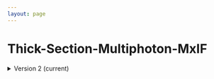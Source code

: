 ```yaml
--- 
layout: page 
---
```

# Thick-Section-Multiphoton-MxIF 
<details markdown="1"><summary> Version 2 (current) </summary>

## Version 2 (current) 

| Attribute                                           | Type      | Description                                                                                                                                                                                                                                                                                                                                                                                                                                                                                                                                                                          | Allowable Values                                                          | Required   |
|-----------------------------------------------------|-----------|--------------------------------------------------------------------------------------------------------------------------------------------------------------------------------------------------------------------------------------------------------------------------------------------------------------------------------------------------------------------------------------------------------------------------------------------------------------------------------------------------------------------------------------------------------------------------------------|----------------------------------------------------------------|------------|
| lab_id                                              | Textfield | An internal field labs can use it to add whatever ID(s) they want or need for dataset validation and tracking. This could be a single ID (e.g., "Visium_9OLC_A4_S1") or a delimited list of IDs (e.g., “9OL; 9OLC.A2; Visium_9OLC_A4_S1”). This field will not be accessible to anyone outside of the consortium and no effort will be made to check if IDs provided by one data provider are also used by another.                                                                                                                                                                  |                                                                | False      |
| source_storage_duration_value                       | Numeric   | How long was the source material (parent) stored, prior to this sample being processed.                                                                                                                                                                                                                                                                                                                                                                                                                                                                                              |                                                                | True       |
| time_since_acquisition_instrument_calibration_value | Numeric   | The amount of time since the acqusition instrument was last serviced by the vendor. This provides a metric for assessing drift in data capture.                                                                                                                                                                                                                                                                                                                                                                                                                                      |                                                                | False      |
| contributors_path                                   | Textfield | The path to the file with the ORCID IDs for all contributors of this dataset (e.g., "extras/contributors.tsv" or "./contributors.tsv"). This is an internal metadata field that is just used for ingest.                                                                                                                                                                                                                                                                                                                                                                             |                                                                | True       |
| data_path                                           | Textfield | The top level directory containing the raw and/or processed data. For a single dataset upload this might be "." where as for a data upload containing multiple datasets, this would be the directory name for the respective dataset. For instance, if the data is within a directory called "TEST001-RK" use syntax "/TEST001-RK/" for this field. If there are multiple directory levels, use the format "/TEST001-RK/Run1/Pass2" in which "Pass2" is the subdirectory where the single dataset's data is stored. This is an internal metadata field that is just used for ingest. |                                                                | True       |
| is_image_preprocessing_required                    | Allowable Value  | Depending on if the acquisition instrument was a microscope, slide scanner, etc. will indicate whether or not any level of preprocessing was required to assemble the image (e.g., fusing image tiles) .                                                                                                                                                                                                                                                                                                                                                                             | ```Yes``` ```No```                                                     | False      |
| slide_id                                            | Textfield | A unique ID denoting the slide used. This allows users the ability to determine which tissue sections were processed together on the same slide. It is recommended that data providers prefix the ID with the center name, to prevent values overlapping across centers.                                                                                                                                                                                                                                                                                                             |                                                                | False      |
| tiled_image_columns                                 | Numeric   | This is how many columns used in stitching. This is sometimes referred to as the grid size x.                                                                                                                                                                                                                                                                                                                                                                                                                                                                                        |                                                                | False      |
| tiled_image_count                                   | Numeric   | This is the total number of raw (tiled) images captured, that are to be stitched together.                                                                                                                                                                                                                                                                                                                                                                                                                                                                                           |                                                                | False      |
| intended_tile_overlap_percentage                    | Numeric   | The amount of overlap between tiled images. This is the set point, where as during image acquisition there will be slight variations due to stage registration.                                                                                                                                                                                                                                                                                                                                                                                                                      |                                                                | False      |
| dataset_type                                        | Allowable Value      | The specific type of dataset being produced.                                                                                                                                                                                                                                                                                                                                                                                                                                                                                                                                         | ```10X Multiome``` ```2D Imaging Mass Cytometry``` ```ATACseq``` ```Auto-fluorescence``` ```Cell DIVE``` ```CODEX``` ```Confocal``` ```CosMx``` ```CyCIF``` ```DBiT``` ```DESI``` ```Enhanced Stimulated Raman Spectroscopy (SRS)``` ```GeoMx (nCounter)``` ```GeoMx (NGS)``` ```HiFi-Slide``` ```Histology``` ```LC-MS``` ```Light Sheet``` ```MALDI``` ```MERFISH``` ```MIBI``` ```Molecular Cartography``` ```MUSIC``` ```nanoSPLITS``` ```PhenoCycler``` ```Resolve``` ```RNAseq``` ```RNAseq (with probes)``` ```Second Harmonic Generation (SHG)``` ```SIMS``` ```SNARE-seq2``` ```Stereo-seq``` ```Thick section Multiphoton MxIF``` ```Visium (no probes)``` ```Visium (with probes)``` ```Xenium```| True       |
| analyte_class                                       | Allowable Value      | Analytes are the target molecules being measured with the assay.                                                                                                                                                                                                                                                                                                                                                                                                                                                                                                                     |  ```Chromatin``` ```DNA``` ```DNA + RNA``` ```Endogenous fluorophores``` ```Fluorochrome``` ```Lipid``` ```Metabolite``` ```Nucleic acid and protein``` ```Peptide``` ```Polysaccharide``` ```Protein``` ```RNA  ```| True       |
| acquisition_instrument_vendor                       | Allowable Value      | An acquisition instrument is the device that contains the signal detection hardware and signal processing software. Assays generate signals such as light of various intensities or color or signals representing the molecular mass.                                                                                                                                                                                                                                                                                                                                                | ```Akoya Biosciences``` ```Andor``` ```BGI Genomics``` ```Bruker``` ```Cytiva``` ```Evident Scientific (Olympus)``` ```GE Healthcare``` ```Hamamatsu``` ```Huron Digital Pathology``` ```Illumina``` ```In-House``` ```Ionpath``` ```Keyence``` ```Leica Biosystems``` ```Leica Microsystems``` ```Motic``` ```NanoString``` ```Resolve Biosciences``` ```Sciex``` ```Standard BioTools (Fluidigm)``` ```Thermo Fisher Scientific``` ```Zeiss Microscopy``` | True       |
| acquisition_instrument_model                        | Allowable Value      | Manufacturers of an acquisition instrument may offer various versions (models) of that instrument with different features or sensitivities. Differences in features or sensitivities may be relevant to processing or interpretation of the data.                                                                                                                                                                                                                                                                                                                                    | ```Aperio AT2``` ```Aperio CS2``` ```Axio Observer 3``` ```Axio Observer 5``` ```Axio Observer 7``` ```Axio Scan.Z1``` ```BZ-X710``` ```BZ-X800``` ```BZ-X810``` ```CosMx Spatial Molecular Imager``` ```Custom: Multiphoton``` ```Digital Spatial Profiler``` ```DM6 B``` ```DNBSEQ-T7``` ```EVOS M7000``` ```HiSeq 2500``` ```HiSeq 4000``` ```Hyperion Imaging System``` ```IN Cell Analyzer 2200``` ```Lightsheet 7``` ```MALDI timsTOF Flex Prototype``` ```MIBIscope``` ```MoticEasyScan One``` ```NanoZoomer 2.0-HT``` ```NanoZoomer S210``` ```NanoZoomer S360``` ```NanoZoomer S60``` ```NanoZoomer-SQ``` ```NextSeq 2000``` ```NextSeq 500``` ```NextSeq 550``` ```NovaSeq 6000``` ```NovaSeq X``` ```NovaSeq X Plus``` ```Orbitrap Eclipse Tribrid``` ```Orbitrap Fusion Lumos Tribrid``` ```Phenocycler-Fusion 1.0``` ```Phenocycler-Fusion 2.0``` ```PhenoImager Fusion``` ```Q Exactive``` ```Q Exactive HF``` ```Q Exactive UHMR``` ```QTRAP 5500``` ```Resolve Biosciences Molecular Cartography``` ```SCN400``` ```STELLARIS 5``` ```TissueScope LE Slide Scanner``` ```Unknown``` ```VS200 Slide Scanner``` ```Xenium Analyzer``` ```Zyla 4.2 sCMOS``` | True       |
| source_storage_duration_unit                        | Allowable Value      | The time duration unit of measurement                                                                                                                                                                                                                                                                                                                                                                                                                                                                                                                                                | ```hour``` ```month``` ```day``` ```minute``` ```year``` | True       |
| time_since_acquisition_instrument_calibration_unit  | Allowable Value      | The time unit of measurement                                                                                                                                                                                                                                                                                                                                                                                                                                                                                                                                                         |```Column-by-column``` ```Not applicable``` ```Row-by-row``` ```Snake-by-columns``` ```Snake-by-rows``` | False      |
| tile_configuration                                  | Allowable Value      | This is how the tiles are configured for stitching.                                                                                                                                                                                                                                                                                                                                                                                                                                                                                                                                  | ```Column-by-column``` ```Not applicable``` ```Row-by-row``` ```Snake-by-columns``` ```Snake-by-rows``` | False      |
| scan_direction                                      | Allowable Value      | This is the direction of imaging, which is required for stitching.                                                                                                                                                                                                                                                                                                                                                                                                                                                                                                                   | ```Left-and-down``` ```Left-and-up``` ```Not applicable``` ```Right-and-down``` ```Right-and-up``` | False      |
| metadata_schema_id                                  | Textfield | The string that serves as the definitive identifier for the metadata schema version and is readily interpretable by computers for data validation and processing. Example: 22bc762a-5020-419d-b170-24253ed9e8d9                                                                                                                                                                                                                                                                                                                                                                      |                                                                | True       |
| preparation_protocol_doi                            | Textfield      | DOI for the protocols.io page that describes the assay or sample procurment and preparation. For example for an imaging assay, the protocol might include staining of a section through the creation of an OME-TIFF file. In this case the protocol would include any image processing steps required to create the OME-TIFF file. Example: https://dx.doi.org/10.17504/protocols.io.eq2lyno9qvx9/v1                                                                                                                                                                                 |                                                                | True       |
| is_targeted                                        | Allowable Value      | Specifies whether or not a specific molecule(s) is/are targeted for detection/measurement by the assay ("Yes" or "No"). The CODEX analyte is protein.                                                                                                                                                                                                                                                                                                                                                                                                                                | ```Yes``` ```No```                                                            | True       |
| antibodies_path                                     | Textfield | This is the location of the antibodies.tsv file relative to the root of the top level of the upload directory structure. This path should begin with "." and would likely be something like "./extras/antibodies.tsv".                                                                                                                                                                                                                                                                                                                                                               |                                                                | True       |
| parent_sample_id                                    | Textfield | Unique HuBMAP or SenNet identifier of the sample (i.e., block, section or suspension) used to perform this assay. For example, for a RNAseq assay, the parent would be the suspension, whereas, for one of the imaging assays, the parent would be the tissue section. If an assay comes from multiple parent samples then this should be a comma separated list. Example: HBM386.ZGKG.235, HBM672.MKPK.442 or SNT232.UBHJ.322, SNT329.ALSK.102                                                                                                                                      |                                                                | True       |

</details>
